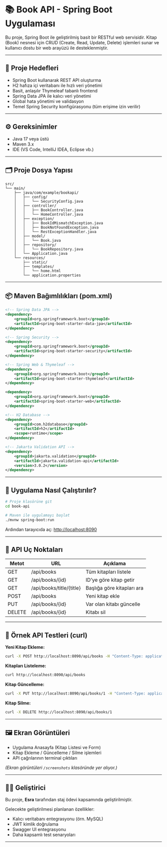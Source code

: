 # 📚 Book API - Spring Boot Uygulaması

Bu proje, Spring Boot ile geliştirilmiş basit bir RESTful web servisidir. Kitap (Book) nesnesi için CRUD (Create, Read, Update, Delete) işlemleri sunar ve kullanıcı dostu bir web arayüzü ile desteklenmiştir.

---

## 🎯 Proje Hedefleri

* Spring Boot kullanarak REST API oluşturma
* H2 hafıza içi veritabanı ile hızlı veri yönetimi
* Basit, anlaşılır Thymeleaf tabanlı frontend
* Spring Data JPA ile kalıcı veri yönetimi
* Global hata yönetimi ve validasyon
* Temel Spring Security konfigürasyonu (tüm erişime izin verilir)

---

## ⚙️ Gereksinimler

* Java 17 veya üstü
* Maven 3.x
* IDE (VS Code, IntelliJ IDEA, Eclipse vb.)

---

## 🗂️ Proje Dosya Yapısı

```
src/
└── main/
    ├── java/com/example/bookapi/
    │   ├── config/
    │   │   └── SecurityConfig.java
    │   ├── controller/
    │   │   ├── BookController.java
    │   │   └── HomeController.java
    │   ├── exception/
    │   │   ├── BookIdMismatchException.java
    │   │   ├── BookNotFoundException.java
    │   │   └── RestExceptionHandler.java
    │   ├── model/
    │   │   └── Book.java
    │   ├── repository/
    │   │   └── BookRepository.java
    │   └── Application.java
    └── resources/
        ├── static/
        ├── templates/
        │   └── home.html
        └── application.properties
```

---

## 📦 Maven Bağımlılıkları (pom.xml)

```xml
<!-- Spring Data JPA -->
<dependency>
    <groupId>org.springframework.boot</groupId>
    <artifactId>spring-boot-starter-data-jpa</artifactId>
</dependency>

<!-- Spring Security -->
<dependency>
    <groupId>org.springframework.boot</groupId>
    <artifactId>spring-boot-starter-security</artifactId>
</dependency>

<!-- Spring Web & Thymeleaf -->
<dependency>
    <groupId>org.springframework.boot</groupId>
    <artifactId>spring-boot-starter-thymeleaf</artifactId>
</dependency>

<dependency>
    <groupId>org.springframework.boot</groupId>
    <artifactId>spring-boot-starter-web</artifactId>
</dependency>

<!-- H2 Database -->
<dependency>
    <groupId>com.h2database</groupId>
    <artifactId>h2</artifactId>
    <scope>runtime</scope>
</dependency>

<!-- Jakarta Validation API -->
<dependency>
    <groupId>jakarta.validation</groupId>
    <artifactId>jakarta.validation-api</artifactId>
    <version>3.0.2</version>
</dependency>
```

---

## 🚀 Uygulama Nasıl Çalıştırılır?

```bash
# Proje klasörüne git
cd book-api

# Maven ile uygulamayı başlat
./mvnw spring-boot:run
```

Ardından tarayıcıda aç:
[http://localhost:8090](http://localhost:8090)

---

## 🔗 API Uç Noktaları

| Metot  | URL                      | Açıklama                   |
| ------ | ------------------------ | -------------------------- |
| GET    | /api/books               | Tüm kitapları listele      |
| GET    | /api/books/{id}          | ID’ye göre kitap getir     |
| GET    | /api/books/title/{title} | Başlığa göre kitapları ara |
| POST   | /api/books               | Yeni kitap ekle            |
| PUT    | /api/books/{id}          | Var olan kitabı güncelle   |
| DELETE | /api/books/{id}          | Kitabı sil                 |

---

## 🧪 Örnek API Testleri (curl)

**Yeni Kitap Ekleme:**

```bash
curl -X POST http://localhost:8090/api/books -H "Content-Type: application/json" -d "{\"title\":\"Kitap 1\", \"author\":\"Yazar 1\"}"
```

**Kitapları Listeleme:**

```bash
curl http://localhost:8090/api/books
```

**Kitap Güncelleme:**

```bash
curl -X PUT http://localhost:8090/api/books/1 -H "Content-Type: application/json" -d "{\"id\":1, \"title\":\"Kitap 1 Updated\", \"author\":\"Yeni Yazar\"}"
```

**Kitap Silme:**

```bash
curl -X DELETE http://localhost:8090/api/books/1
```

---

## 🖼️ Ekran Görüntüleri

* Uygulama Anasayfa (Kitap Listesi ve Form)
* Kitap Ekleme / Güncelleme / Silme işlemleri
* API çağrılarının terminal çıktıları

*(Ekran görüntüleri `/screenshots` klasöründe yer alıyor.)*

---

## 👩‍💻 Geliştirici

Bu proje, **Esra** tarafından staj ödevi kapsamında geliştirilmiştir.

Gelecekte geliştirilmesi planlanan özellikler:

* Kalıcı veritabanı entegrasyonu (örn. MySQL)
* JWT kimlik doğrulama
* Swagger UI entegrasyonu
* Daha kapsamlı test senaryoları

---
